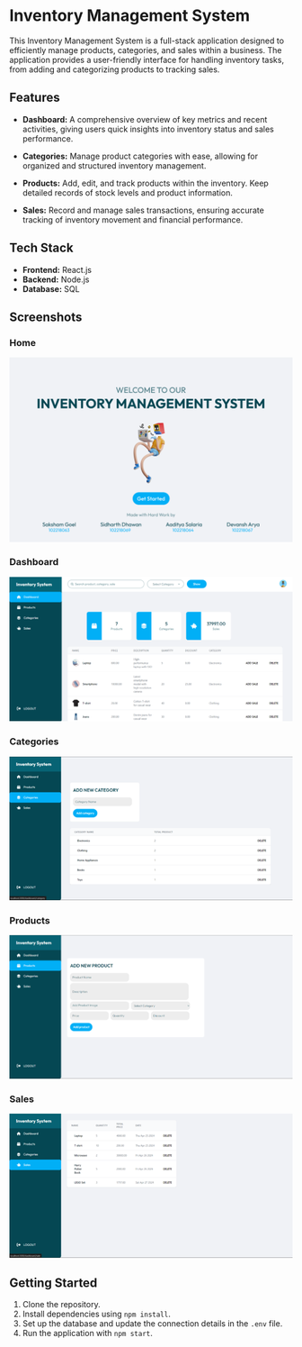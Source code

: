 # Inventory Management System

This Inventory Management System is a full-stack application designed to efficiently manage products, categories, and sales within a business. The application provides a user-friendly interface for handling inventory tasks, from adding and categorizing products to tracking sales.

## Features

- **Dashboard:** A comprehensive overview of key metrics and recent activities, giving users quick insights into inventory status and sales performance.
  
- **Categories:** Manage product categories with ease, allowing for organized and structured inventory management.

- **Products:** Add, edit, and track products within the inventory. Keep detailed records of stock levels and product information.
  
- **Sales:** Record and manage sales transactions, ensuring accurate tracking of inventory movement and financial performance.

## Tech Stack

- **Frontend:** React.js
- **Backend:** Node.js
- **Database:** SQL

## Screenshots

### Home 
![Home](./Images/IN-Landing%20page.png)

### Dashboard
![Dashboard](./Images/Dashboard.png)

### Categories
![Categories](./Images/Category.png)

### Products
![Products](./Images/Products.png)

### Sales
![Sales](./Images/Sales.png)


## Getting Started

1. Clone the repository.
2. Install dependencies using `npm install`.
3. Set up the database and update the connection details in the `.env` file.
4. Run the application with `npm start`.